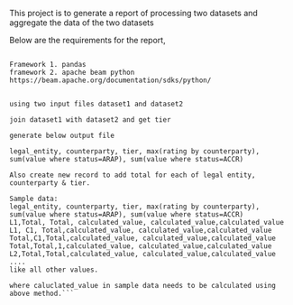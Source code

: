 This project is to generate a report of processing two datasets and aggregate the data of the two datasets

Below are the requirements for the report,

```Please do same exercise using two different framework.

Framework 1. pandas
framework 2. apache beam python https://beam.apache.org/documentation/sdks/python/


using two input files dataset1 and dataset2 

join dataset1 with dataset2 and get tier

generate below output file

legal_entity, counterparty, tier, max(rating by counterparty), sum(value where status=ARAP), sum(value where status=ACCR)

Also create new record to add total for each of legal entity, counterparty & tier.

Sample data:
legal_entity, counterparty, tier, max(rating by counterparty), sum(value where status=ARAP), sum(value where status=ACCR)
L1,Total, Total, calculated_value, calculated_value,calculated_value
L1, C1, Total,calculated_value, calculated_value,calculated_value
Total,C1,Total,calculated_value, calculated_value,calculated_value
Total,Total,1,calculated_value, calculated_value,calculated_value
L2,Total,Total,calculated_value, calculated_value,calculated_value
....
like all other values.

where caluclated_value in sample data needs to be calculated using above method.```

